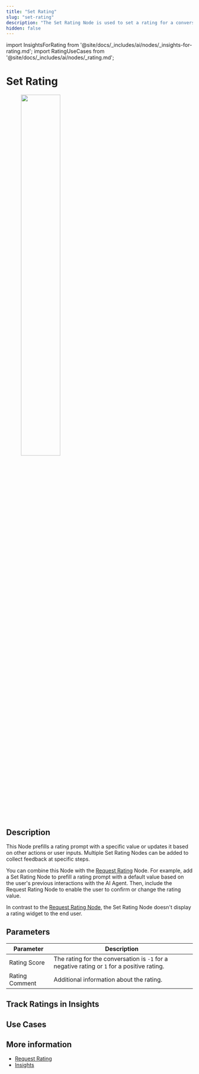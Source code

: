 ```yaml
---
title: "Set Rating"
slug: "set-rating"
description: "The Set Rating Node is used to set a rating for a conversation."
hidden: false
---
```


import InsightsForRating from '@site/docs/_includes/ai/nodes/_insights-for-rating.md';
import RatingUseCases from '@site/docs/_includes/ai/nodes/_rating.md';

# Set Rating

<figure>
  <img class="image-center" src="../../../../../_assets/ai/build/node-reference/analytics/set-rating.png" width="50%" />
</figure>

## Description

This Node prefills a rating prompt with a specific value or updates it based on other actions or user inputs. Multiple Set Rating Nodes can be added to collect feedback at specific steps.

You can combine this Node with the [Request Rating](request-rating.md) Node.
For example,
add a Set Rating Node
to prefill a rating prompt with a default value based on the user's previous interactions with the AI Agent. Then,
include the Request Rating Node to enable the user to confirm or change the rating value.

In contrast to the [Request Rating Node](request-rating.md), the Set Rating Node doesn't display a rating widget to the end user.

## Parameters

| Parameter      | Description                                                                                 |
|----------------|---------------------------------------------------------------------------------------------|
| Rating Score   | The rating for the conversation is `-1` for a negative rating or `1` for a positive rating. |
| Rating Comment | Additional information about the rating.                                                    |

## Track Ratings in Insights

<InsightsForRating />

## Use Cases

<RatingUseCases />

## More information

- [Request Rating](request-rating.md)
- [Insights](../../../../insights/overview.md) 